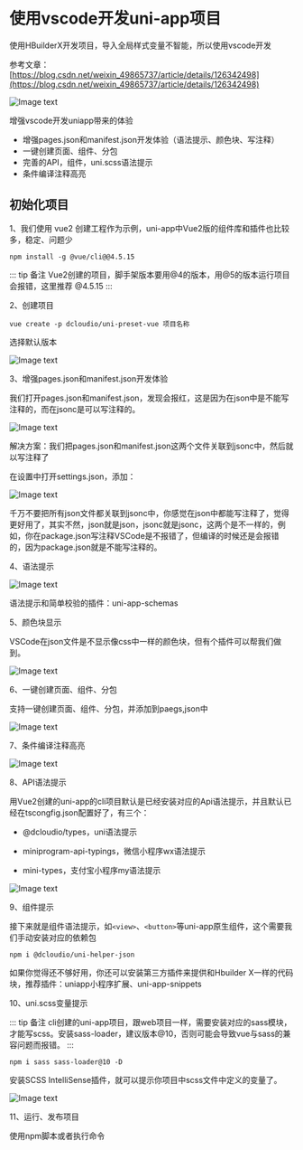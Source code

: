 # 使用vscode开发uni-app项目

使用HBuilderX开发项目，导入全局样式变量不智能，所以使用vscode开发

参考文章：[https://blog.csdn.net/weixin_49865737/article/details/126342498](https://blog.csdn.net/weixin_49865737/article/details/126342498)

![Image text](../.vuepress/public/uniapp/05/01.png)

增强vscode开发uniapp带来的体验

* 增强pages.json和manifest.json开发体验（语法提示、颜色块、写注释）
* 一键创建页面、组件、分包
* 完善的API，组件，uni.scss语法提示
* 条件编译注释高亮

## 初始化项目

1、我们使用 vue2 创建工程作为示例，uni-app中Vue2版的组件库和插件也比较多，稳定、问题少

```
npm install -g @vue/cli@@4.5.15
```

::: tip 备注
Vue2创建的项目，脚手架版本要用@4的版本，用@5的版本运行项目会报错，这里推荐 @4.5.15
:::

2、创建项目

```
vue create -p dcloudio/uni-preset-vue 项目名称
```

选择默认版本

![Image text](../.vuepress/public/uniapp/05/02.png)

3、增强pages.json和manifest.json开发体验

我们打开pages.json和manifest.json，发现会报红，这是因为在json中是不能写注释的，而在jsonc是可以写注释的。

![Image text](../.vuepress/public/uniapp/05/03.png)

解决方案：我们把pages.json和manifest.json这两个文件关联到jsonc中，然后就以写注释了

在设置中打开settings.json，添加：

![Image text](../.vuepress/public/uniapp/05/04.png)

千万不要把所有json文件都关联到jsonc中，你感觉在json中都能写注释了，觉得更好用了，其实不然，json就是json，jsonc就是jsonc，这两个是不一样的，例如，你在package.json写注释VSCode是不报错了，但编译的时候还是会报错的，因为package.json就是不能写注释的。

4、语法提示

![Image text](../.vuepress/public/uniapp/05/05.png)

语法提示和简单校验的插件：uni-app-schemas

5、颜色块显示

VSCode在json文件是不显示像css中一样的颜色块，但有个插件可以帮我们做到。

![Image text](../.vuepress/public/uniapp/05/06.png)

6、一键创建页面、组件、分包

支持一键创建页面、组件、分包，并添加到paegs,json中

![Image text](../.vuepress/public/uniapp/05/07.png)

7、条件编译注释高亮

![Image text](../.vuepress/public/uniapp/05/08.png)

8、API语法提示

用Vue2创建的uni-app的cli项目默认是已经安装对应的Api语法提示，并且默认已经在tscongfig.json配置好了，有三个：

* @dcloudio/types，uni语法提示

* miniprogram-api-typings，微信小程序wx语法提示

* mini-types，支付宝小程序my语法提示

![Image text](../.vuepress/public/uniapp/05/09.png)

9、组件提示

接下来就是组件语法提示，如`<view>`、`<button>`等uni-app原生组件，这个需要我们手动安装对应的依赖包

```
npm i @dcloudio/uni-helper-json
```

如果你觉得还不够好用，你还可以安装第三方插件来提供和Hbuilder X一样的代码块，推荐插件：uniapp小程序扩展、uni-app-snippets

10、uni.scss变量提示

::: tip 备注
cli创建的uni-app项目，跟web项目一样，需要安装对应的sass模块，才能写scss。安装sass-loader，建议版本@10，否则可能会导致vue与sass的兼容问题而报错。
:::

```
npm i sass sass-loader@10 -D
```

安装SCSS IntelliSense插件，就可以提示你项目中scss文件中定义的变量了。

![Image text](../.vuepress/public/uniapp/05/10.png)

11、运行、发布项目

使用npm脚本或者执行命令
